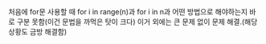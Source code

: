 처음에 for문 사용할 때 for i in range(n)과 for i in n과 어떤 방법으로 해야하는지 바로 구분 못함(이건 문법을 까먹은 탓이 크다)
이거 외에는 큰 문제 없이 문제 해결.(해당 상황도 금방 해결함)
